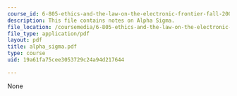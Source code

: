```yaml
---
course_id: 6-805-ethics-and-the-law-on-the-electronic-frontier-fall-2005
description: This file contains notes on Alpha Sigma.
file_location: /coursemedia/6-805-ethics-and-the-law-on-the-electronic-frontier-fall-2005/19a61fa75cee3053729c24a94d217644_alpha_sigma.pdf
file_type: application/pdf
layout: pdf
title: alpha_sigma.pdf
type: course
uid: 19a61fa75cee3053729c24a94d217644

---
```

None